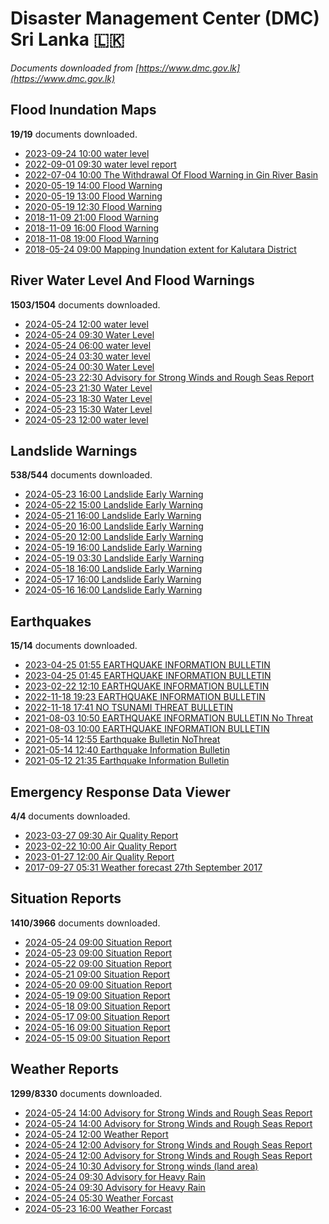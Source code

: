 # Disaster Management Center (DMC) Sri Lanka :sri_lanka:

*Documents downloaded from [https://www.dmc.gov.lk](https://www.dmc.gov.lk)*

## Flood Inundation Maps

**19/19** documents downloaded.

* [2023-09-24 10:00 water level](data/flood-inundation-maps/20230924.1000.water-level.pdf)
* [2022-09-01 09:30 water level report](data/flood-inundation-maps/20220901.0930.water-level-report.pdf)
* [2022-07-04 10:00 The Withdrawal Of Flood Warning in Gin River Basin](data/flood-inundation-maps/20220704.1000.the-withdrawal-of-flood-warning-in-gin-river-basin.pdf)
* [2020-05-19 14:00 Flood Warning](data/flood-inundation-maps/20200519.1400.flood-warning.pdf)
* [2020-05-19 13:00 Flood Warning](data/flood-inundation-maps/20200519.1300.flood-warning.pdf)
* [2020-05-19 12:30 Flood Warning](data/flood-inundation-maps/20200519.1230.flood-warning.pdf)
* [2018-11-09 21:00 Flood Warning](data/flood-inundation-maps/20181109.2100.flood-warning.PDF)
* [2018-11-09 16:00 Flood Warning](data/flood-inundation-maps/20181109.1600.flood-warning.PDF)
* [2018-11-08 19:00 Flood Warning](data/flood-inundation-maps/20181108.1900.flood-warning.PDF)
* [2018-05-24 09:00 Mapping Inundation extent for Kalutara District](data/flood-inundation-maps/20180524.0900.mapping-inundation-extent-for-kalutara-district.pdf)

## River Water Level And Flood Warnings

**1503/1504** documents downloaded.

* [2024-05-24 12:00 water level](data/river-water-level-and-flood-warnings/20240524.1200.water-level.pdf)
* [2024-05-24 09:30 Water Level](data/river-water-level-and-flood-warnings/20240524.0930.water-level.pdf)
* [2024-05-24 06:00 water level](data/river-water-level-and-flood-warnings/20240524.0600.water-level.pdf)
* [2024-05-24 03:30 water level](data/river-water-level-and-flood-warnings/20240524.0330.water-level.pdf)
* [2024-05-24 00:30 Water Level](data/river-water-level-and-flood-warnings/20240524.0030.water-level.pdf)
* [2024-05-23 22:30 Advisory for Strong Winds and Rough Seas Report](data/river-water-level-and-flood-warnings/20240523.2230.advisory-for-strong-winds-and-rough-seas-report.pdf)
* [2024-05-23 21:30 Water Level](data/river-water-level-and-flood-warnings/20240523.2130.water-level.pdf)
* [2024-05-23 18:30 Water Level](data/river-water-level-and-flood-warnings/20240523.1830.water-level.pdf)
* [2024-05-23 15:30 Water Level](data/river-water-level-and-flood-warnings/20240523.1530.water-level.pdf)
* [2024-05-23 12:00 water level](data/river-water-level-and-flood-warnings/20240523.1200.water-level.pdf)

## Landslide Warnings

**538/544** documents downloaded.

* [2024-05-23 16:00 Landslide Early Warning](data/landslide-warnings/20240523.1600.landslide-early-warning.pdf)
* [2024-05-22 15:00 Landslide Early Warning](data/landslide-warnings/20240522.1500.landslide-early-warning.pdf)
* [2024-05-21 16:00 Landslide Early Warning](data/landslide-warnings/20240521.1600.landslide-early-warning.pdf)
* [2024-05-20 16:00 Landslide Early Warning](data/landslide-warnings/20240520.1600.landslide-early-warning.pdf)
* [2024-05-20 12:00 Landslide Early Warning](data/landslide-warnings/20240520.1200.landslide-early-warning.pdf)
* [2024-05-19 16:00 Landslide Early Warning](data/landslide-warnings/20240519.1600.landslide-early-warning.pdf)
* [2024-05-19 03:30 Landslide Early Warning](data/landslide-warnings/20240519.0330.landslide-early-warning.pdf)
* [2024-05-18 16:00 Landslide Early Warning](data/landslide-warnings/20240518.1600.landslide-early-warning.pdf)
* [2024-05-17 16:00 Landslide Early Warning](data/landslide-warnings/20240517.1600.landslide-early-warning.pdf)
* [2024-05-16 16:00 Landslide Early Warning](data/landslide-warnings/20240516.1600.landslide-early-warning.pdf)

## Earthquakes

**15/14** documents downloaded.

* [2023-04-25 01:55 EARTHQUAKE INFORMATION BULLETIN](data/earthquakes/20230425.0155.earthquake-information-bulletin.pdf)
* [2023-04-25 01:45 EARTHQUAKE INFORMATION BULLETIN](data/earthquakes/20230425.0145.earthquake-information-bulletin.pdf)
* [2023-02-22 12:10 EARTHQUAKE INFORMATION BULLETIN](data/earthquakes/20230222.1210.earthquake-information-bulletin.pdf)
* [2022-11-18 19:23 EARTHQUAKE INFORMATION BULLETIN](data/earthquakes/20221118.1923.earthquake-information-bulletin.pdf)
* [2022-11-18 17:41 NO TSUNAMI THREAT BULLETIN](data/earthquakes/20221118.1741.no-tsunami-threat-bulletin.pdf)
* [2021-08-03 10:50 EARTHQUAKE INFORMATION BULLETIN No Threat](data/earthquakes/20210803.1050.earthquake-information-bulletin-no-threat.pdf)
* [2021-08-03 10:00 EARTHQUAKE INFORMATION BULLETIN](data/earthquakes/20210803.1000.earthquake-information-bulletin.pdf)
* [2021-05-14 12:55 Earthquake Bulletin NoThreat](data/earthquakes/20210514.1255.earthquake-bulletin-nothreat.pdf)
* [2021-05-14 12:40 Earthquake Information Bulletin](data/earthquakes/20210514.1240.earthquake-information-bulletin.pdf)
* [2021-05-12 21:35 Earthquake Information Bulletin](data/earthquakes/20210512.2135.earthquake-information-bulletin.pdf)

## Emergency Response Data Viewer

**4/4** documents downloaded.

* [2023-03-27 09:30 Air Quality Report](data/emergency-response-data-viewer/20230327.0930.air-quality-report.pdf)
* [2023-02-22 10:00 Air Quality Report](data/emergency-response-data-viewer/20230222.1000.air-quality-report.pdf)
* [2023-01-27 12:00 Air Quality Report](data/emergency-response-data-viewer/20230127.1200.air-quality-report.pdf)
* [2017-09-27 05:31 Weather forecast 27th September 2017](data/emergency-response-data-viewer/20170927.0531.weather-forecast-27th-september-2017.pdf)

## Situation Reports

**1410/3966** documents downloaded.

* [2024-05-24 09:00 Situation Report](data/situation-reports/20240524.0900.situation-report.pdf)
* [2024-05-23 09:00 Situation Report](data/situation-reports/20240523.0900.situation-report.pdf)
* [2024-05-22 09:00 Situation Report](data/situation-reports/20240522.0900.situation-report.pdf)
* [2024-05-21 09:00 Situation Report](data/situation-reports/20240521.0900.situation-report.pdf)
* [2024-05-20 09:00 Situation Report](data/situation-reports/20240520.0900.situation-report.pdf)
* [2024-05-19 09:00 Situation Report](data/situation-reports/20240519.0900.situation-report.pdf)
* [2024-05-18 09:00 Situation Report](data/situation-reports/20240518.0900.situation-report.pdf)
* [2024-05-17 09:00 Situation Report](data/situation-reports/20240517.0900.situation-report.pdf)
* [2024-05-16 09:00 Situation Report](data/situation-reports/20240516.0900.situation-report.pdf)
* [2024-05-15 09:00 Situation Report](data/situation-reports/20240515.0900.situation-report.pdf)

## Weather Reports

**1299/8330** documents downloaded.

* [2024-05-24 14:00 Advisory for Strong Winds and Rough Seas Report](data/weather-reports/20240524.1400.advisory-for-strong-winds-and-rough-seas-report.pdf)
* [2024-05-24 14:00 Advisory for Strong Winds and Rough Seas Report](data/weather-reports/20240524.1400.advisory-for-strong-winds-and-rough-seas-report.pdf)
* [2024-05-24 12:00 Weather Report](data/weather-reports/20240524.1200.weather-report.pdf)
* [2024-05-24 12:00 Advisory for Strong Winds and Rough Seas Report](data/weather-reports/20240524.1200.advisory-for-strong-winds-and-rough-seas-report.pdf)
* [2024-05-24 12:00 Advisory for Strong Winds and Rough Seas Report](data/weather-reports/20240524.1200.advisory-for-strong-winds-and-rough-seas-report.pdf)
* [2024-05-24 10:30 Advisory for Strong winds (land area)](data/weather-reports/20240524.1030.advisory-for-strong-winds-land-area.pdf)
* [2024-05-24 09:30 Advisory for Heavy Rain](data/weather-reports/20240524.0930.advisory-for-heavy-rain.pdf)
* [2024-05-24 09:30 Advisory for Heavy Rain](data/weather-reports/20240524.0930.advisory-for-heavy-rain.pdf)
* [2024-05-24 05:30 Weather Forcast](data/weather-reports/20240524.0530.weather-forcast.pdf)
* [2024-05-23 16:00 Weather Forcast](data/weather-reports/20240523.1600.weather-forcast.pdf)
